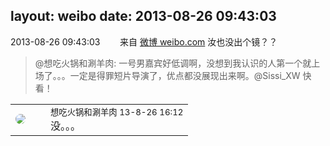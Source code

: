 layout: weibo
date: 2013-08-26 09:43:03
---
<meta name="referrer" content="no-referrer" />

2013-08-26 09:43:03  &nbsp;&nbsp;&nbsp;&nbsp;&nbsp;&nbsp; 来自 <a href="http://weibo.com/" rel="nofollow">微博 weibo.com</a>
汝也没出个镜？？
>  @想吃火锅和涮羊肉: 一号男嘉宾好低调啊，没想到我认识的人第一个就上场了。。。一定是得罪短片导演了，优点都没展现出来啊。@Sissi_XW 快看！ ​​​

<table style="width: 100%;">
  <tr>
    <td style="width: 40px;"><img style="border-radius:50%" src="https://tva1.sinaimg.cn/crop.0.1.751.751.50/71c5c7f8jw8f5hblff0u4j20kv0ky3zn.jpg?KID=imgbed,tva&Expires=1624465190&ssig=JNaXQHp21v"></td>
    <td colspan="2"><small>想吃火锅和涮羊肉 13-8-26 16:12</small><br/>没。。。</td>
  </tr>
</table>
